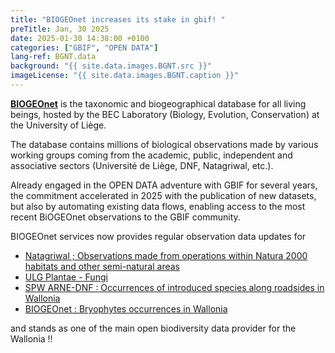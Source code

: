 ```yaml
---
title: "BIOGEOnet increases its stake in gbif! "
preTitle: Jan, 30 2025
date: 2025-01-30 14:38:00 +0100
categories: ["GBIF", "OPEN DATA"]
lang-ref: BGNT.data
background: "{{ site.data.images.BGNT.src }}"
imageLicense: "{{ site.data.images.BGNT.caption }}"
---
```

[**BIOGEOnet**](https://www.biogeonet.ulg.ac.be/) is the taxonomic and biogeographical database for all living beings, hosted by the BEC Laboratory (Biology, Evolution, Conservation) at the University of Liège.

The database contains millions of biological observations made by various working groups coming from the academic, public, independent and associative sectors (Université de Liège, DNF, Natagriwal, etc.).

Already engaged in the OPEN DATA adventure with GBIF for several years, the commitment accelerated in 2025 with the publication of new datasets, but also by automating existing data flows, enabling access to the most recent BiOGEOnet observations to the GBIF community.

BIOGEOnet services now provides regular observation data updates for

*  [Natagriwal ; Observations made from operations within Natura 2000 habitats and other semi-natural areas](https://www.gbif.org/dataset/ea410929-015a-4093-9c7e-7be2482668c9)
*  [ULG Plantae - Fungi](https://www.gbif.org/dataset/530c309d-0bd0-42d8-8b9e-55fe0f4d918d)
*  [SPW ARNE-DNF : Occurrences of introduced species along roadsides in Wallonia](https://www.gbif.org/dataset/93dc0e04-f4f8-4773-ab23-4fa48327fe2e)
*  [BIOGEOnet : Bryophytes occurrences in Wallonia](https://www.gbif.org/dataset/a76f8527-23e8-4ba5-bdff-f9821bdac187)

and stands as one of the main open biodiversity data provider for the Wallonia !!
